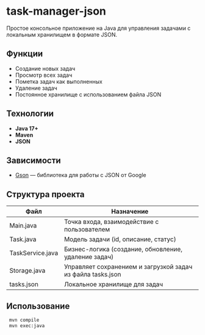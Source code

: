 # task-manager-json

Простое консольное приложение на Java для управления задачами с локальным хранилищем в формате JSON.

## Функции

- Создание новых задач
- Просмотр всех задач
- Пометка задач как выполненных
- Удаление задач
- Постоянное хранилище с использованием файла JSON

## Технологии

- **Java 17+**
- **Maven**
- **JSON**

## Зависимости

- [Gson](https://github.com/google/gson) — библиотека для работы с JSON от Google

## Структура проекта
| Файл           | Назначение                                 |
|----------------|--------------------------------------------|
| Main.java      | Точка входа, взаимодействие с пользователем|
| Task.java      | Модель задачи (id, описание, статус)       |
| TaskService.java| Бизнес-логика (создание, обновление, удаление задач) |
| Storage.java   | Управляет сохранением и загрузкой задач из файла tasks.json |
| tasks.json     | Локальное хранилище для задач              |

## Использование

   ```bash
    mvn compile
    mvn exec:java